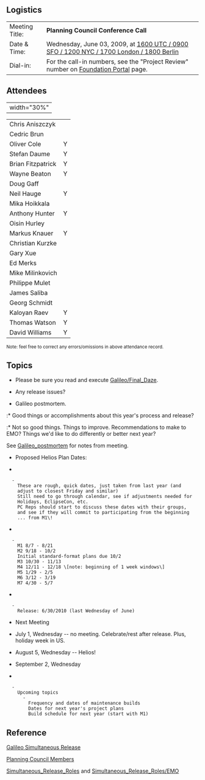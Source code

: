 ## Logistics

|                |                                                                                                                                                                                             |
| -------------- | ------------------------------------------------------------------------------------------------------------------------------------------------------------------------------------------- |
| Meeting Title: | **Planning Council Conference Call**                                                                                                                                                        |
| Date & Time:   | Wednesday, June 03, 2009, at [1600 UTC / 0900 SFO / 1200 NYC / 1700 London / 1800 Berlin](http://www.timeanddate.com/worldclock/fixedtime.html?year=2009&month=5&day=6&hour=16&min=0&sec=0) |
| Dial-in:       | For the call-in numbers, see the "Project Review" number on [Foundation Portal](https://dev.eclipse.org/portal/myfoundation/portal/portal.php) page.                                        |

## Attendees

|             |
| ----------- |
| width="30%" |

|                   |   |
| ----------------- | - |
| Chris Aniszczyk   |   |
| Cedric Brun       |   |
| Oliver Cole       | Y |
| Stefan Daume      | Y |
| Brian Fitzpatrick | Y |
| Wayne Beaton      | Y |
| Doug Gaff         |   |
| Neil Hauge        | Y |
| Mika Hoikkala     |   |
| Anthony Hunter    | Y |
| Oisin Hurley      |   |
| Markus Knauer     | Y |
| Christian Kurzke  |   |
| Gary Xue          |   |
| Ed Merks          |   |
| Mike Milinkovich  |   |
| Philippe Mulet    |   |
| James Saliba      |   |
| Georg Schmidt     |   |
| Kaloyan Raev      | Y |
| Thomas Watson     | Y |
| David Williams    | Y |

<small>Note: feel free to correct any errors/omissions in above
attendance record.</small>

## Topics

  - Please be sure you read and execute
    [Galileo/Final_Daze](Galileo/Final_Daze "wikilink").

<!-- end list -->

  - Any release issues?

<!-- end list -->

  - Galileo postmortem.

:\* Good things or accomplishments about this year's process and
release?

:\* Not so good things. Things to improve. Recommendations to make to
EMO? Things we'd like to do differently or better next year?

See
[Galileo_postmortem](Planning_Council/Galileo_postmortem.md)
for notes from meeting.

  - Proposed Helios Plan Dates:

<!-- end list -->

  -

      -
        These are rough, quick dates, just taken from last year (and
        adjust to closest Friday and similar)
        Still need to go through calendar, see if adjustments needed for
        Holidays, EclipseCon, etc.
        PC Reps should start to discuss these dates with their groups,
        and see if they will commit to participating from the beginning
        ... from M1\!

<!-- end list -->

  -

      -
        M1 8/7 - 8/21
        M2 9/18 - 10/2
        Initial standard-format plans due 10/2
        M3 10/30 - 11/13
        M4 12/11 - 12/18 \[note: beginning of 1 week windows\]
        M5 1/29 - 2/5
        M6 3/12 - 3/19
        M7 4/30 - 5/7

<!-- end list -->

  -

      -
        Release: 6/30/2010 (last Wednesday of June)

<!-- end list -->

  - Next Meeting

<!-- end list -->

  -
    July 1, Wednesday -- no meeting. Celebrate/rest after release. Plus,
    holiday week in US.

<!-- end list -->

  -
    August 5, Wednesday -- Helios\!

<!-- end list -->

  -
    September 2, Wednesday

<!-- end list -->

  -

      -
        Upcoming topics
          -
            Frequency and dates of maintenance builds
            Dates for next year's project plans
            Build schedule for next year (start with M1)

## Reference

[Galileo Simultaneous Release](Galileo_Simultaneous_Release "wikilink")

[Planning Council
Members](http://www.eclipse.org/org/foundation/council.php#planning)

[Simultaneous_Release_Roles](Simultaneous_Release_Roles "wikilink")
and
[Simultaneous_Release_Roles/EMO](Simultaneous_Release_Roles/EMO "wikilink")